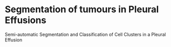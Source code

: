 # Segmentation of tumours in Pleural Effusions
 Semi-automatic Segmentation and Classification of Cell Clusters in a Pleural Effusion
